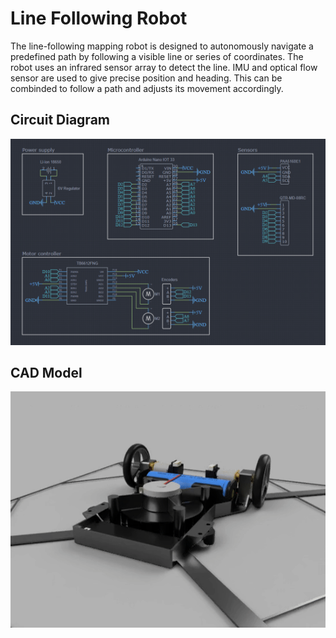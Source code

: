 # Line Following Robot

The line-following mapping robot is designed to autonomously navigate a predefined path by following a visible line or series of coordinates. 
The robot uses an infrared sensor array to detect the line. IMU and optical flow sensor are used to give precise position and heading.
This can be combinded to follow a path and adjusts its movement accordingly.



## Circuit Diagram
![Schematic](docs/assets/circuit_diagram.png)


## CAD Model
![Spinning Robot](docs/assets/cad_model_spin.gif)


